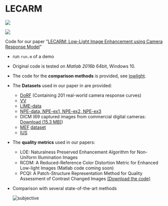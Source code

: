 # LECARM

![](https://img.shields.io/badge/MATLAB-R2016b-green.svg) 

![](https://img.shields.io/badge/OS-Win10-green.svg) 

Code for our paper "[LECARM: Low-Light Image Enhancement using Camera Response Model](https://ieeexplore.ieee.org/document/8340778/)"

* run `run.m` of a demo

* Original code is tested on *Matlab 2016b* 64bit, Windows 10.

* The code for the **comparison methods** is provided, see [lowlight](https://github.com/baidut/BIMEF/tree/master/lowlight).

* The **Datasets** used in our paper in are provided:

  * [DoRF](http://www.cs.columbia.edu/CAVE/software/softlib/dorf.php) (Containing 201 real-world camera response curves)
  * [VV](https://sites.google.com/site/vonikakis/datasets) 
  * [LIME-data](https://sites.google.com/view/xjguo/lime)
  * [NPE-data, NPE-ex1, NPE-ex2, NPE-ex3](http://blog.sina.com.cn/s/blog_a0a06f190101cvon.html)
  * DICM  (69 captured images from commercial digital cameras: [Download (15.3 MB)](http://mcl.korea.ac.kr/projects/LDR/LDR_TEST_IMAGES_DICM.zip))
  * [MEF](https://ece.uwaterloo.ca/~k29ma/)  [dataset](http://ivc.uwaterloo.ca/database/MEF/MEF-Database.php)
  * [IUS](http://projects.ius.edu.ba/ComputerGraphics/HDR/Eurographics/eurographics.html)

* The **quality metrics** used in our papers:

  * LOE: Naturalness Preserved Enhancement Algorithm for Non-Uniform Illumination Images
  * RCDM: A Reduced-Reference Color Distortion Metric for Enhanced Low-light Images (Matlab code coming soon)
  * PCQI: A Patch-Structure Representation Method for Quality Assessment of Contrast Changed Images [ (Download the code)](https://ece.uwaterloo.ca/~k29ma/)

* Comparison with several state-of-the-art methods

  ![subjective](subjective.png)



